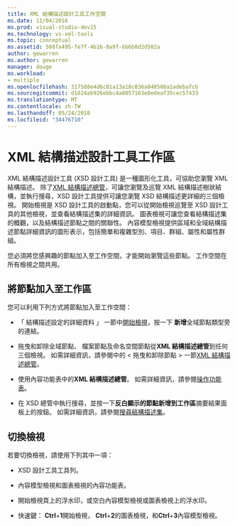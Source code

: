 ```yaml
---
title: XML 結構描述設計工具工作空間
ms.date: 11/04/2016
ms.prod: visual-studio-dev15
ms.technology: vs-xml-tools
ms.topic: conceptual
ms.assetid: 588fa495-fe7f-4b16-8a9f-6b6b8d2d502a
author: gewarren
ms.author: gewarren
manager: douge
ms.workload:
- multiple
ms.openlocfilehash: 317588e4d6c81a13a18c036a040508a1adebafcb
ms.sourcegitcommit: d1824ab926ebbc4a8057163e0edeaf35cec57433
ms.translationtype: MT
ms.contentlocale: zh-TW
ms.lasthandoff: 05/24/2018
ms.locfileid: "34476710"
---
```

# <a name="xml-schema-designer-workspace"></a>XML 結構描述設計工具工作區

XML 結構描述設計工具 (XSD 設計工具) 是一種圖形化工具，可協助您瀏覽 XML 結構描述。 除了[XML 結構描述總管](../xml-tools/xml-schema-explorer.md)，可讓您瀏覽及巡覽 XML 結構描述樹狀結構，並執行搜尋，XSD 設計工具提供可讓您瀏覽 XSD 結構描述更詳細的三個檢視。 開始檢視是 XSD 設計工具的啟動點，您可以從開始檢視巡覽至 XSD 設計工具的其他檢視，並查看結構描述集的詳細資訊。 圖表檢視可讓您查看結構描述集的概觀，以及結構描述節點之間的關聯性。 內容模型檢視提供區域和全域結構描述節點詳細資訊的圖形表示，包括簡單和複雜型別、項目、群組、屬性和屬性群組。

您必須將您感興趣的節點加入至工作空間，才能開始瀏覽這些節點。 工作空間在所有檢視之間共用。

## <a name="add-nodes-to-the-workspace"></a>將節點加入至工作區

您可以利用下列方式將節點加入至工作空間：

-   「 結構描述設定的詳細資料 」 一節中[開始檢視](../xml-tools/start-view.md)，按一下 **新增**全域節點類型旁的連結。

-   拖曳和卸除全域節點、 檔案節點及命名空間節點從**XML 結構描述總管**到任何三個檢視。 如需詳細資訊，請參閱中的 < 拖曳和卸除節點 > 一節[XML 結構描述總管](../xml-tools/xml-schema-explorer.md)。

-   使用內容功能表中的**XML 結構描述總管**。 如需詳細資訊，請參閱[操作功能表](../xml-tools/context-menus-xml-schema-explorer.md)。

-   在 XSD 總管中執行搜尋，並按一下**反白顯示的節點新增到工作區**摘要結果面板上的按鈕。 如需詳細資訊，請參閱[搜尋結構描述集](../xml-tools/searching-the-schema-set.md)。

## <a name="switch-views"></a>切換檢視

若要切換檢視，請使用下列其中一項：

-   XSD 設計工具工具列。

-   內容模型檢視和圖表檢視的內容功能表。

-   開始檢視頁上的浮水印，或空白內容模型檢視或圖表檢視上的浮水印。

-   快速鍵： **Ctrl**+**1**開始檢視， **Ctrl**+**2**的圖表檢視，和**Ctrl**+**3**內容模型檢視。